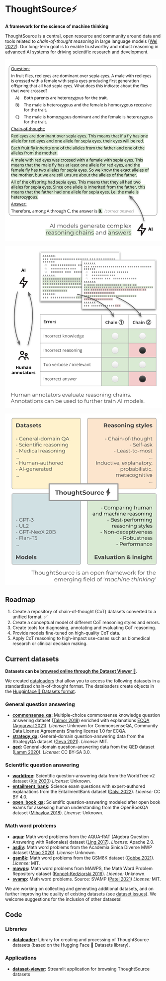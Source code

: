 # ThoughtSource⚡
__A framework for the science of machine thinking__

ThoughtSource is a central, open resource and community around data and tools related to _chain-of-thought reasoning_ in large language models ([Wei 2022](https://arxiv.org/abs/2201.11903)). Our long-term goal is to enable trustworthy and robust reasoning in advanced AI systems for driving scientific research and development.

<p align="center">
  <img alt="ThoughtSource overview 1" src="./resources/images/thoughtsource-overview-1.svg">
</p>
<p align="center">
  <img alt="ThoughtSource overview 2" src="./resources/images/thoughtsource-overview-2.svg">
</p>
<p align="center">
  <img alt="ThoughtSource overview 3" src="./resources/images/thoughtsource-overview-3.svg">
</p>

## Roadmap

1. Create a repository of chain-of-thought (CoT) datasets converted to a unified format. ✅
2. Create a conceptual model of different CoT reasoning styles and errors.
3. Create tools for diagnosing, annotating and evaluating CoT reasoning.
4. Provide models fine-tuned on high-quality CoT data.
4. Apply CoT reasoning to high-impact use-cases such as biomedical research or clinical decision making.

## Current datasets
__Datasets can be [browsed online through the Dataset Viewer 🔎](http://thought.samwald.info/)__. 
 
 We created [dataloaders](./libs/dataloader/) that allow you to access the following datasets in a standardized chain-of-thought format. The dataloaders create objects in the [Hugginface 🤗 Datasets format](https://huggingface.co/docs/datasets/index).


### General question answering
* __[commonsense_qa](https://www.tau-nlp.sites.tau.ac.il/commonsenseqa):__ Multiple-choice commonsense knowledge question answering dataset ([Talmor 2018](https://arxiv.org/abs/1811.00937)) enriched with explanations [ECQA](https://github.com/dair-iitd/ECQA-Dataset) ([Aggarwal 2021](https://aclanthology.org/2021.acl-long.238/)). _License:_ Unknown for CommonsenseQA, Community Data License Agreements Sharing license 1.0 for ECQA.
* __[strategy_qa](https://allenai.org/data/strategyqa):__ General-domain question-answering data from the StrategyQA dataset ([Geva 2021](https://direct.mit.edu/tacl/article/doi/10.1162/tacl_a_00370/100680/Did-Aristotle-Use-a-Laptop-A-Question-Answering)). _License:_ MIT.
* __[qed](https://github.com/google-research-datasets/QED):__ General-domain question-answering data from the QED dataset ([Lamm 2020](https://arxiv.org/abs/2009.06354)). _License:_ CC BY-SA 3.0.

### Scientific question answering
* __[worldtree](http://cognitiveai.org/explanationbank/):__ Scientific question-answering data from the WorldTree v2 dataset ([Xie 2020](https://aclanthology.org/2020.lrec-1.671/)) _License:_ Unknown.
* __[entailment_bank](https://allenai.org/data/entailmentbank):__ Science exam questions with expert-authored explanations from the EntailmentBank dataset ([Dalvi 2022](https://arxiv.org/pdf/2104.08661.pdf)). _License:_ CC BY 4.0.
* __[open_book_qa](https://allenai.org/data/open-book-qa):__ Scientific question-answering modeled after open book exams for assessing human understanding from the OpenBookQA dataset ([Mihaylov 2018](https://aclanthology.org/D18-1260.pdf)). _License:_ Unknown.

### Math word problems
* __[aqua](https://github.com/deepmind/AQuA):__ Math word problems from the AQUA-RAT (Algebra Question Answering with Rationales) dataset ([Ling 2017](https://arxiv.org/pdf/1705.04146.pdf)). _License:_ Apache 2.0.
* __[asdiv](https://github.com/chaochun/nlu-asdiv-dataset):__ Math word problems from the Academia Sinica Diverse MWP dataset ([Miao 2020](https://aclanthology.org/2020.acl-main.92/)). _License:_ Unknown.
* __[gsm8k](https://github.com/openai/grade-school-math):__  Math word problems from the GSM8K dataset ([Cobbe 2021](https://arxiv.org/abs/2110.14168)). _License:_ MIT.
* __[mawps](https://github.com/sroy9/mawps):__ Math word problems from MAWPS, the Math Word Problem Repository dataset ([Koncel-Kedziorski 2016](https://aclanthology.org/N16-1136.pdf)). _License:_ Unknown.
* __[svamp](https://github.com/arkilpatel/SVAMP):__ Math word problems. Source: SVAMP ([Patel 2021](https://aclanthology.org/2021.naacl-main.168/)) _License:_ MIT.


We are working on collecting and generating additional datasets, and on further improving the quality of existing datasets (see [dataset issues](https://github.com/OpenBioLink/ThoughtSource/issues?q=is%3Aissue+label%3Adataset)). We welcome suggestions for the inclusion of other datasets!

## Code
### Libraries

* __[dataloader](./libs/dataloader/):__ Library for creating and processing of ThoughtSource datasets (based on the Hugging Face 🤗 Datasets library).

### Applications

* __[dataset-viewer](./apps/dataset-viewer/):__ Streamlit application for browsing ThoughtSource datasets




